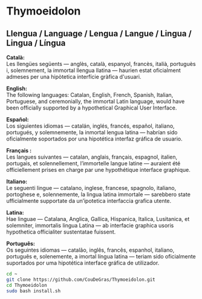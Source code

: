 # Thymoeidolon

## Llengua / Language / Lengua / Langue / Lingua / Lingua / Língua

**Català:**  
Les llengües següents — anglès, català, espanyol, francès, italià, portuguès i, solemnement, la immortal llengua llatina — haurien estat oficialment admeses per una hipòtetica interfície gràfica d'usuari.

**English:**  
The following languages: Catalan, English, French, Spanish, Italian, Portuguese, and ceremonially, the immortal Latin language, would have been officially supported by a hypothetical Graphical User Interface.

**Español:**  
Los siguientes idiomas — catalán, inglés, francés, español, italiano, portugués, y solemnemente, la inmortal lengua latina — habrían sido oficialmente soportados por una hipotética interfaz gráfica de usuario.

**Français :**  
Les langues suivantes — catalan, anglais, français, espagnol, italien, portugais, et solennellement, l’immortelle langue latine — auraient été officiellement prises en charge par une hypothétique interface graphique.

**Italiano:**  
Le seguenti lingue — catalano, inglese, francese, spagnolo, italiano, portoghese e, solennemente, la lingua latina immortale — sarebbero state ufficialmente supportate da un’ipotetica interfaccia grafica utente.

**Latina:**  
Hae linguae — Catalana, Anglica, Gallica, Hispanica, Italica, Lusitanica, et solemniter, immortalis lingua Latina — ab interfacie graphica usoris hypothetica officialiter sustentatae fuissent.

**Português:**  
Os seguintes idiomas — catalão, inglês, francês, espanhol, italiano, português e, solenemente, a imortal língua latina — teriam sido oficialmente suportados por uma hipotética interface gráfica de utilizador.



```bash
cd ~
git clone https://github.com/CouDeGras/Thymoeidolon.git
cd Thymoeidolon
sudo bash install.sh
```



